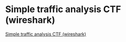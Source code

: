 # Simple traffic analysis CTF (wireshark)
[Simple traffic analysis CTF (wireshark)](https://aiwithcloud.com/2022/09/16/simple_traffic_analysis_ctf_wireshark/)